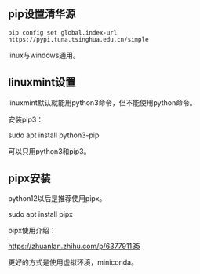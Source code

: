 ## pip设置清华源

`pip config set global.index-url https://pypi.tuna.tsinghua.edu.cn/simple`

linux与windows通用。

## linuxmint设置
linuxmint默认就能用python3命令，但不能使用python命令。

安装pip3：

sudo apt install python3-pip

可以只用python3和pip3。

## pipx安装

python12以后是推荐使用pipx。

sudo apt install pipx

pipx使用介绍：

https://zhuanlan.zhihu.com/p/637791135

更好的方式是使用虚拟环境，miniconda。